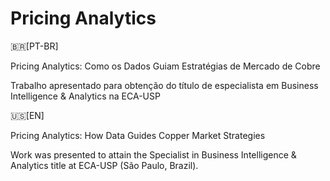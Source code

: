 # Pricing Analytics

🇧🇷[PT-BR]

Pricing Analytics: Como os Dados Guiam Estratégias de Mercado de Cobre

Trabalho apresentado para obtenção do título de especialista em Business Intelligence &amp; Analytics na ECA-USP

🇺🇸[EN]

Pricing Analytics: How Data Guides Copper Market Strategies

Work was presented to attain the Specialist in Business Intelligence & Analytics title at ECA-USP (São Paulo, Brazil).
